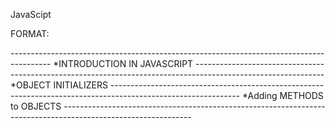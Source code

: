 JavaScipt

FORMAT:
<!doctype.html>

<html>
<head>
</head>
<body>

<script type="text/javascript">


</script>

</body>
</html>
----------------------------------------------------------------------------------------
*INTRODUCTION IN JAVASCRIPT
<script type="text/javascript"> - code that must use for the web to read that you will be using to start java script
document.write("TEXT/NUMBER"); - (TEXT) that you can be written in text/number, with qoutation mark. ("")
<!--
	(CODES) - for making sure that your browser is updated and not old for the javascript to read by the browser. "CHECK"
//-->

// (text) - (SPECIAL COMMENT OR NOTE) - text that ignore by the browser or hidden text that is not shown by the browser.
--------------------------------------------------------------------------------------------------------------
*MATH OPERATORS
% - (PERCENTAGE) if you want to get the remainder in division.Example: 4/3 = 1.8888 ... so 4%3 = 2.
++ - if you want to add 1 in your variable. Example: var lol = 7; so lol++; = 8
-- - if you want to subtract 1 in your variable. Example var lol = 7; so lol--; = 6
--------------------------------------------------------------------------------------------------------------
*COMMENTS AND STATEMENTS
/*
(text) - (SPECIAL COMMENT) - text that ignore by the browser. Text that too long.
*/
--------------------------------------------------------------------------------------------------------------
*VARIABLES
var (variable) = ("value/number/can be negative/text"); - (VARIABLE)
Example: var x = "29";
	 document.write (x);
--------------------------------------------------------------------------------------------------------------
*DIFFERENT TYPES OF VARIABLES
var (variable) = ("\"(text)/""); - para mabasa ng browser na hindi value ang isa pang quotation mark sa text na value mo.
Example: var love = "hahahaha\ "laftrip nga men \"";
	document.write(love);
--------------------------------------------------------------------------------------------------------------
*USING VARIABLES WITH STRINGS
var (variable) = "(text/number)";
var (variable) = "(text/number)";
document.write((variable) + "(text)" + (variable))
Example: var love = "Fred";
	 var age = "17";
	 document.write(love + " is my name and my age is " + age);

Example: var pogi = "Fred";
	 var cute = "RickZ";
	 var macho = "Castaneda";
	 document.write(pogi+cute+macho);
--------------------------------------------------------------s------------------------------------------------
*FUNCTIONS
function (variable)() {
	 alert("(TEXT)");}
Example: function pogi() {
	 alert("WARNING: OMG!! ANG POGI NI FREDERICK CASTANEDA JR.!!!!!! ANG MACHO!");}
--------------------------------------------------------------------------------------------------------------
*USING PARAMETERS WITH FUNCTIONS
function (variable) (value/text){
	 alert("TEXT " + (variable));
}
	 (variable) ("(text)");
	 (variable) ("(text)");	
	 (variable) ("(text)");
Example: function pogi(x){
	 alert("HANDSOME " + x);
}
	 pogi("NGONGI");
	 pogi("Nhahaha");	
	 pogi("NYEK!");
--------------------------------------------------------------------------------------------------------------
*FUNCTIONS WITH MULTIPLE PARAMETERS
function (variable) (value,value) 
	 document.write ((value) + " (TEXT) " + (value) + "(html codes)");
}

	(variable) ("(value)","(value)");
	(variable) ("(value)","(value)");
	(variable) ("(value)","(value)");
Example: function pogi(one, two){
	 document.write(one + " is better than " + two + "<br/>");
}

	pogi("fred","castaneda");
	pogi("ngongi","shunga");
	pogi("atup","ogag");
--------------------------------------------------------------------------------------------------------------
*THE RETURN STATEMENT
function (variable) ((value,value)){
	var (another value) = (value+value);
	return "(value in "var")";
}
	document.write(variable (value,value,));
Example: function addnumbers (a,b){
	var c = a+b;
	return c;
}
	document.write(addnumbers(3,6));
--------------------------------------------------------------------------------------------------------------
*CALLING A FUNCTION FROM ANOTHER FUNCTION
function (variable)(){
	document.write(" (TEXT) ");
}
function (another variable)(){
	document.write(" (TEXT) ");
}

function (LAST VARIABLE)(){
	(1st variable)();
	(2nd variable)();
}

(LAST VARIABLE)();
Example: function doFirst(){
  	 document.write(" first! ");
}
	 function doSecond(){
	 document.write(" second! ");
}
	

	 function start(){
	 doFirst();
	 doSecond();
}
	
start();
--------------------------------------------------------------------------------------------------------------
*GLOBAL VARIABLES
var (variable) ="(value)";

function (variable)(){
	document.write(variable in the var);
}

(Variable in the function)(){
	document.write(variable in the var);
Example: var boy = " FRED ";
	
	 function lol(){
	 document.write(boy);
}

	 lol();
	 document.write(boy);
--------------------------------------------------------------------------------------------------------------
*LOCAL VARIABLES
function (variable){
	var (variable) ="(value)";
	document.write (variable in var);

}

	(variable in function);

	document.write(variable in var);
Example: function lol(){
	var boy = " FRED ";
	document.write(boy);
}
	
	lol();
	document.write(boy);
--------------------------------------------------------------------------------------------------------------
*MATH OPERATORS
	var (variable) = (value/number);
	(variable)(sign);

	document.write(variable);
% - (PERCENTAGE) if you want to get the remainder in division.
var lol = 4/3;
	lol;
	document.write(lol);
Example: 4/3 = 1.8888 ... so 4%3 = 2.

++ - if you want to add 1 in your variable.
var lol = 7;
	lol++;
	document.write(lol); 
Example: var lol = 7; so lol++; = 8

-- - if you want to subtract 1 in your variable.
var lol = 7;
	lol--;
	document.write(lol);
Example var lol = 7; so lol--; = 6
--------------------------------------------------------------------------------------------------------------
*ASSIGNMENT OPERATORS
	var (variable) = (value/number);
	(variable) (sign)= (another value);

	document.write(variable);
Example: var fred = 29;
	 fred -= 3;

	document.write(fred)
Another Example: var lol = 7;
	lol += 31;
	lol -= 12;
	lol *= 4;
	lol /= 5;
	
	document.write(lol);
so it = 20.8
--------------------------------------------------------------------------------------------------------------
*IF STATEMENTS
var (variable) = (value/number);
var (another variable) = (value/number);

if (first variable==second variable){
	document.write ("(TEXT)");
}
Example:var pogi = 26;
 	var fred = 262;
	
	if (pogi!==fred){
	document.write("LAFTRIP HAHAH");
}
Example:var pogi = 26;
	var fred = 262;
	
	if (pogi!+=fred){
		document.write("LAFTRIP HAHAH");
	}
! - (IF NOT EQUAL TO)
Note: All signs can be use in " (sign)= ". If less than sign or greater than sign is used, the equal sign need to delete.
--------------------------------------------------------------------------------------------------------------
*IF/ELSE STATEMENTS
var (variable) = (value/number);
var (another variable) = (value/number);

if ((first variable)==(second variable)) {
	document.write("text");
}
else { 
	document.write("text");
}
Example:var pogi = 22;
	var fred = 22;
	
if (pogi==fred) {
	document.write("SUCCESS");
}
else {
	document.write("FAILED");
}
Example: if (2!=2) {
	document.write("SUCCESS");
}
else {
	document.write("FAILED");
}
--------------------------------------------------------------------------------------------------------------
*NESTING
var (variable) = "(value)";
var (another variable) = "(value)";

if (1st variable=="(1st value)"){
	if (2nd variable=="(2nd value)"){
	document.write("(TEXT)");
}else{
	document.write("(TEXT)");
   }
}
Example: var firstname = "frederick";
	 var lastname = "castaneda";

if (firstname=="frederick"){
	if (lastname=="castaneda") {
		document.write("hahahaha ansaya lang");
	}else{
		document.write("hahahaha ansaya lang tlga hahaa");
    }
}
--------------------------------------------------------------------------------------------------------------
*COMPLEX CONDITIONS
var (variable) = "(value)";
var (another variable) = "(value)";

if ( ((variable=="(first value)") && OR || ((another variable=="(second value)" ){
	document.write("(TEXT)");
}

Example of &&: (ALL MUST BE TRUE)
var first = "frederick";
var last = "castaneda";

if (first=="frederick") && (last=="castaneda") ){
	document.write("hahahahahaah");
}

Example of ||: (ONE CAN ONLY BE TRUE)
var first = "frederick";
var last = "castaneda";

if (first=="pogi") && (last=="castaneda") ){
	document.write("hahahahahaah");
}
--------------------------------------------------------------------------------------------------------------
*SWITCH
var (variable) = "(value)";

switch(value){
	case "(value)":
		document.write("(TEXT)");
		break;
	case "(value)":
		document.write("(TEXT)");
		break;
	default:
		document.write("(TEXT)");
	}
Example: var girl = "lyka";

   	 switch(girl){
		case "lyka":
			document.write("she's so perfect");
			break;
		case "liza seberano":
			document.write("my ex hahaaha");
			break;
		default:
			document.write("hahahahaha laftrip");
	}
--------------------------------------------------------------------------------------------------------------
*for LOOP
for((VARIABLE)=(VALUE);(VARIABLE AGAIN)<(VALUE);(VARIABLE AGAIN AND AGAIN)++){
	document.write("(TEXT) <br />");
}
Example: for(x=5;x<350;x++){
 		document.write("hahahahahahahaha <br />");
	}
--------------------------------------------------------------------------------------------------------------
*while LOOP
var (VARIABLE) = (VALUE);
	
while((VARIABLE)<(VALUE)){
	document.write( (VARIABLE) +  "	(TEXT) <br />");
	x++;
}
EXAMPLE:var x = 1;
	
	while(x<10){
		document.write(x +  "	cute is me <br />");
		x++;
	}
--------------------------------------------------------------------------------------------------------------
*do WHILE
var (VARIABLE) = (VALUE);
				
do{		
	document.write( (VARIABLE) + "(TEXT) <br />");
	x++;
}while( (VARIABLE) <= (VALUE));
Example: var x = 10;
				
do{		
	document.write(x + "haha <br />");
	x++;
}while(x<=20);
--------------------------------------------------------------------------------------------------------------
*EVENT HANDLERS
<form>
	<input type="button" value="(VALUE)" onClick="alert('(TEXT)');
	alert('(TEXT)');"/>
</form>
Example: 
<form>
	<input type="button" value="LOL me" onClick="alert('hahahaha');
	alert('lol');"/>
</form>
--------------------------------------------------------------------------------------------------------------
*OnMouseOver
<a href="(WEBSITE)" onMouseOver="alert('(TEXT)')";> (TEXT) </a>
Example:
<a href="http://facebook.com" onMouseOver="alert('rak na')";> CLICK ME </a>
--------------------------------------------------------------------------------------------------------------
*onUnload
<body onUnload="alert('(TEXT)');">
Example: 
<body onUnload="alert('GOODBYE FUCKERS');">
--------------------------------------------------------------------------------------------------------------
*OBJECTS
	var (PROPERTIES) = "(TEXT)";
	document.write ((PROPERTIES).(METHOD));
Example:
	var fred = "hahahahahahaha";
	document.write (fred.length);
--------------------------------------------------------------------------------------------------------------
*Creating own OBJECTS/CONSTRUCTOR FUNCTION
<html>
<head>
<script>
	function pogi(name, age){
		this.name = name;
		this.age = age;	
	}
	
	var fred = new pogi("Frederick Castaneda", 17);
	var lyka = new pogi("Mary Lyka Gomez Agad", 16);
</script>
</head>
<body>
<script>
	document.write(fred.name);
	document.write(lyka.name);
</script>
</body>
</html>
--------------------------------------------------------------------------------------------------------------
*OBJECT INITIALIZERS
<html>
<head>
<script>
	fred = {name:"FREDERICK CASTANEDA", age:17};
	lyka = {name:"MARY LYKA AGAD", age: 16};
</script>
</head>
<body>
<script>
	document.write (fred.name + " LOVES " + lyka.name + " BECAUSE OF " + lyka.age);
</script>
</body>
</html>
--------------------------------------------------------------------------------------------------------------
*Adding METHODS to OBJECTS
<html>
<head>
<script>
	function animals(name, age){
		this.name = name;
		this.age = age;	
		this.calculation = livingyears;
	}
	
	function livingyears(){
	var SUBTRACTION = 200 - this.age;
	return SUBTRACTION;
	}
	
	var dog = new animals("SHITZU", 28);
	var fred = new animals("LOL", 32);
	
</script>
</head>
<body>
<script>
	
	document.write(fred.calculation());
	
</script>
</body>
</html>
--------------------------------------------------------------------------------------------------------------